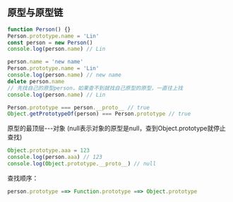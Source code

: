 ## 原型与原型链

````js
function Person() {}
Person.prototype.name = 'Lin'
const person = new Person()
console.log(person.name) // Lin

person.name = 'new name'
Person.prototype.name = 'Lin'
console.log(person.name) // new name
delete person.name
// 先找自己的原型person，如果查不到就找自己原型的原型，一直往上找
console.log(person.name) // Lin 

Person.prototype === person.__proto__ // true
Object.getPrototypeOf(person) === Person.prototype // true
````
原型的最顶层---对象 (null表示对象的原型是null，查到Object.prototype就停止查找)
````js
Object.prototype.aaa = 123
console.log(person.aaa) // 123
console.log(Object.prototype.__proto__) // null
````

查找顺序：
````js
person.prototype ==> Function.prototype ==> Object.prototype
````
